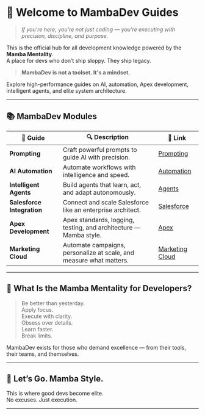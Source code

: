 # 🐍 Welcome to MambaDev Guides

> *If you're here, you're not just coding — you're executing with precision, discipline, and purpose.*

This is the official hub for all development knowledge powered by the **Mamba Mentality**.  
A place for devs who don’t ship sloppy. They ship legacy.

> **MambaDev is not a toolset. It's a mindset.**

Explore high-performance guides on AI, automation, Apex development, intelligent agents, and elite system architecture.

---

## 📚 MambaDev Modules

| 🧱 Guide | 🔍 Description | 🔗 Link |
|---------|----------------|--------|
| **Prompting** | Craft powerful prompts to guide AI with precision. | [Prompting](./prompting/) |
| **AI Automation** | Automate workflows with intelligence and speed. | [Automation](./automation/) |
| **Intelligent Agents** | Build agents that learn, act, and adapt autonomously. | [Agents](./agents/) |
| **Salesforce Integration** | Connect and scale Salesforce like an enterprise architect. | [Salesforce](./salesforce/) |
| **Apex Development** | Apex standards, logging, testing, and architecture — Mamba style. | [Apex](./apex/) |
| **Marketing Cloud** | Automate campaigns, personalize at scale, and measure what matters. | [Marketing Cloud](./marketingcloud/) |

---

## 🧭 What Is the Mamba Mentality for Developers?

> Be better than yesterday.  
> Apply focus.  
> Execute with clarity.  
> Obsess over details.  
> Learn faster.  
> Break limits.

MambaDev exists for those who demand excellence — from their tools, their teams, and themselves.

---

## 🚀 Let’s Go. Mamba Style.

This is where good devs become elite.  
No excuses. Just execution.

---
